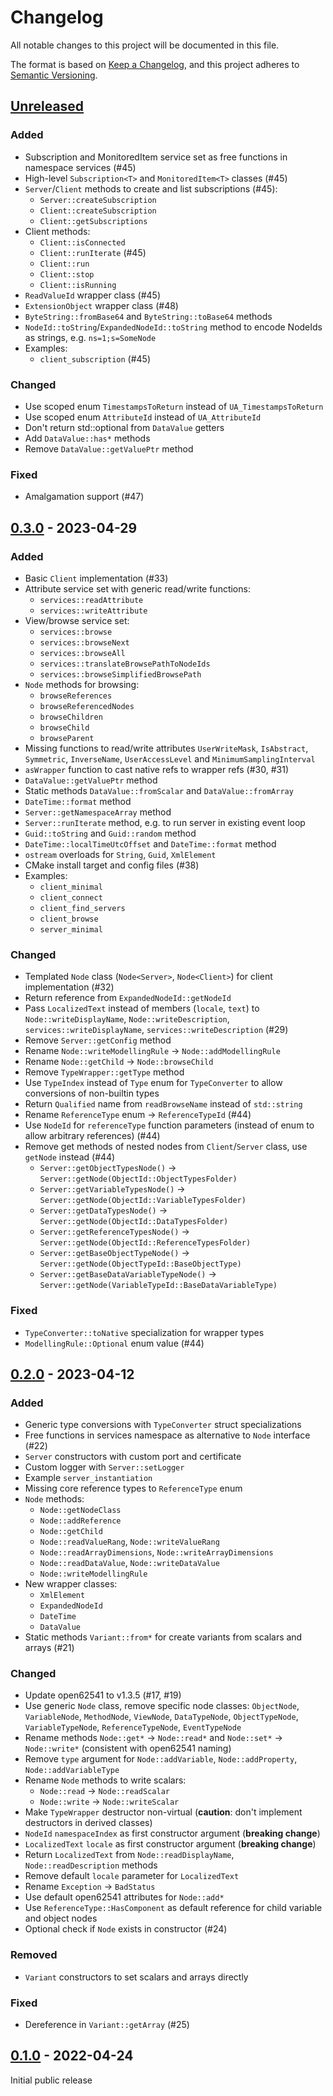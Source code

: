 # Changelog

All notable changes to this project will be documented in this file.

The format is based on [Keep a Changelog](https://keepachangelog.com/en/1.0.0/),
and this project adheres to [Semantic Versioning](https://semver.org/spec/v2.0.0.html).

## [Unreleased]

### Added

- Subscription and MonitoredItem service set as free functions in namespace services (#45)
- High-level `Subscription<T>` and `MonitoredItem<T>` classes (#45)
- `Server`/`Client` methods to create and list subscriptions (#45):
  - `Server::createSubscription`
  - `Client::createSubscription`
  - `Client::getSubscriptions`
- Client methods:
  - `Client::isConnected`
  - `Client::runIterate` (#45)
  - `Client::run`
  - `Client::stop`
  - `Client::isRunning`
- `ReadValueId` wrapper class (#45)
- `ExtensionObject` wrapper class (#48)
- `ByteString::fromBase64` and `ByteString::toBase64` methods
- `NodeId::toString`/`ExpandedNodeId::toString` method to encode NodeIds as strings, e.g. `ns=1;s=SomeNode`
- Examples:
  - `client_subscription` (#45)

### Changed

- Use scoped enum `TimestampsToReturn` instead of `UA_TimestampsToReturn`
- Use scoped enum `AttributeId` instead of `UA_AttributeId`
- Don't return std::optional from `DataValue` getters
- Add `DataValue::has*` methods
- Remove `DataValue::getValuePtr` method

### Fixed

- Amalgamation support (#47)

## [0.3.0] - 2023-04-29

### Added

- Basic `Client` implementation (#33)
- Attribute service set with generic read/write functions:
  - `services::readAttribute`
  - `services::writeAttribute`
- View/browse service set:
  - `services::browse`
  - `services::browseNext`
  - `services::browseAll`
  - `services::translateBrowsePathToNodeIds`
  - `services::browseSimplifiedBrowsePath`
- `Node` methods for browsing:
  - `browseReferences`
  - `browseReferencedNodes`
  - `browseChildren`
  - `browseChild`
  - `browseParent`
- Missing functions to read/write attributes `UserWriteMask`, `IsAbstract`, `Symmetric`, `InverseName`, `UserAccessLevel` and `MinimumSamplingInterval`
- `asWrapper` function to cast native refs to wrapper refs (#30, #31)
- `DataValue::getValuePtr` method
- Static methods `DataValue::fromScalar` and `DataValue::fromArray`
- `DateTime::format` method
- `Server::getNamespaceArray` method
- `Server::runIterate` method, e.g. to run server in existing event loop
- `Guid::toString` and `Guid::random` method
- `DateTime::localTimeUtcOffset` and `DateTime::format` method
- `ostream` overloads for `String`, `Guid`, `XmlElement`
- CMake install target and config files (#38)
- Examples:
  - `client_minimal`
  - `client_connect`
  - `client_find_servers`
  - `client_browse`
  - `server_minimal`

### Changed

- Templated `Node` class (`Node<Server>`, `Node<Client>`) for client implementation (#32)
- Return reference from `ExpandedNodeId::getNodeId`
- Pass `LocalizedText` instead of members (`locale`, `text`) to `Node::writeDisplayName`, `Node::writeDescription`, `services::writeDisplayName`, `services::writeDescription` (#29)
- Remove `Server::getConfig` method
- Rename `Node::writeModellingRule` -> `Node::addModellingRule`
- Rename `Node::getChild` -> `Node::browseChild`
- Remove `TypeWrapper::getType` method
- Use `TypeIndex` instead of `Type` enum for `TypeConverter` to allow conversions of non-builtin types
- Return `Qualified` name from `readBrowseName` instead of `std::string`
- Rename `ReferenceType` enum -> `ReferenceTypeId` (#44)
- Use `NodeId` for `referenceType` function parameters (instead of enum to allow arbitrary references) (#44)
- Remove get methods of nested nodes from `Client`/`Server` class, use `getNode` instead (#44)
  - `Server::getObjectTypesNode()` -> `Server::getNode(ObjectId::ObjectTypesFolder)`
  - `Server::getVariableTypesNode()` -> `Server::getNode(ObjectId::VariableTypesFolder)`
  - `Server::getDataTypesNode()` -> `Server::getNode(ObjectId::DataTypesFolder)`
  - `Server::getReferenceTypesNode()` -> `Server::getNode(ObjectId::ReferenceTypesFolder)`
  - `Server::getBaseObjectTypeNode()` -> `Server::getNode(ObjectTypeId::BaseObjectType)`
  - `Server::getBaseDataVariableTypeNode()` -> `Server::getNode(VariableTypeId::BaseDataVariableType)`

### Fixed

- `TypeConverter::toNative` specialization for wrapper types
- `ModellingRule::Optional` enum value (#44)

## [0.2.0] - 2023-04-12

### Added

- Generic type conversions with `TypeConverter` struct specializations
- Free functions in services namespace as alternative to `Node` interface (#22)
- `Server` constructors with custom port and certificate
- Custom logger with `Server::setLogger`
- Example `server_instantiation`
- Missing core reference types to `ReferenceType` enum
- `Node` methods:
  - `Node::getNodeClass`
  - `Node::addReference`
  - `Node::getChild`
  - `Node::readValueRang`, `Node::writeValueRang`
  - `Node::readArrayDimensions`, `Node::writeArrayDimensions`
  - `Node::readDataValue`, `Node::writeDataValue`
  - `Node::writeModellingRule`
- New wrapper classes:
  - `XmlElement`
  - `ExpandedNodeId`
  - `DateTime`
  - `DataValue`
- Static methods `Variant::from*` for create variants from scalars and arrays (#21)

### Changed

- Update open62541 to v1.3.5 (#17, #19)
- Use generic `Node` class, remove specific node classes:
  `ObjectNode`, `VariableNode`, `MethodNode`, `ViewNode`, `DataTypeNode`, `ObjectTypeNode`, `VariableTypeNode`, `ReferenceTypeNode`, `EventTypeNode`
- Rename methods `Node::get*` -> `Node::read*` and `Node::set*` -> `Node::write*` (consistent with open62541 naming)
- Remove `type` argument for `Node::addVariable`, `Node::addProperty`, `Node::addVariableType`
- Rename `Node` methods to write scalars:
  - `Node::read` -> `Node::readScalar`
  - `Node::write` -> `Node::writeScalar`
- Make `TypeWrapper` destructor non-virtual (**caution**: don't implement destructors in derived classes)
- `NodeId` `namespaceIndex` as first constructor argument (**breaking change**)
- `LocalizedText` `locale` as first constructor argument (**breaking change**)
- Return `LocalizedText` from `Node::readDisplayName`, `Node::readDescription` methods
- Remove default `locale` parameter for `LocalizedText`
- Rename `Exception` -> `BadStatus`
- Use default open62541 attributes for `Node::add*`
- Use `ReferenceType::HasComponent` as default reference for child variable and object nodes
- Optional check if `Node` exists in constructor (#24)

### Removed

- `Variant` constructors to set scalars and arrays directly

### Fixed

- Dereference in `Variant::getArray` (#25)

## [0.1.0] - 2022-04-24

Initial public release

[unreleased]: https://github.com/open62541pp/open62541pp/compare/v0.3.0...HEAD
[0.3.0]: https://github.com/open62541pp/open62541pp/releases/tag/v0.3.0
[0.2.0]: https://github.com/open62541pp/open62541pp/releases/tag/v0.2.0
[0.1.0]: https://github.com/open62541pp/open62541pp/releases/tag/v0.1.0

